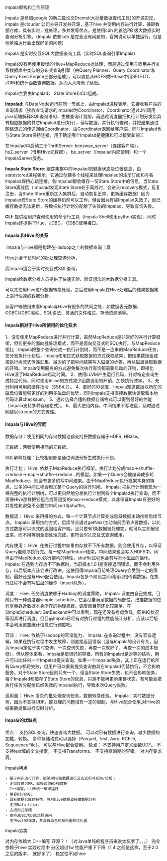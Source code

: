 Impala架构和工作原理



Impala 是参照google 的新三篇论文Dremel(大批量数据查询工具)的开源实现，impala 是clouder 公司主导开发并开源，基于hive 并使用内存进行计算，兼顾数据仓库，具有实时，批处理，多并发等优点。是使用cdh 的首选PB 级大数据实时查询分析引擎。（Impala 依赖cdh 是完全没有问题的，官网说可以单独运行，但是他单独运行会出现好多的问题）





Impala 是实时交互SQL大数据查询工具（实时SQL查询引擎Impala）

Impala没有再使用缓慢的Hive+MapReduce批处理，而是通过使用与商用并行关系数据库中类似的分布式查询引擎（由Query Planner、Query Coordinator和Query Exec Engine三部分组成），可以直接从HDFS或HBase中用SELECT、JOIN和统计函数查询数据，从而大大降低了延迟。



Impala主要由Impalad， State Store和CLI组成。



**Impalad**: 与DataNode运行在同一节点上，由Impalad进程表示，它接收客户端的查询请求（接收查询请求的Impalad为Coordinator，Coordinator通过JNI调用java前端解释SQL查询语句，生成查询计划树，再通过调度器把执行计划分发给具有相应数据的其它Impalad进行执行），读写数据，并行执行查询，并把结果通过网络流式的传送回给Coordinator，由Coordinator返回给客户端。同时Impalad也与State Store保持连接，用于确定哪个Impalad是健康和可以接受新的工

在Impalad中启动三个ThriftServer: beeswax_server（连接客户端），hs2_server（借用Hive元数据）， be_server（Impalad内部使用）和一个ImpalaServer服务。



**Impala State Store**: 跟踪集群中的Impalad的健康状态及位置信息，由statestored进程表示，它通过创建多个线程来处理Impalad的注册订阅和与各Impalad保持心跳连接，各Impalad都会缓存一份State Store中的信息，当State Store离线后（Impalad发现State Store处于离线时，会进入recovery模式，反复注册，当State Store重新加入集群后，自动恢复正常，更新缓存数据）因为Impalad有State Store的缓存仍然可以工作，但会因为有些Impalad失效了，而已缓存数据无法更新，导致把执行计划分配给了失效的Impalad，导致查询失败。



**CLI**: 提供给用户查询使用的命令行工具（Impala Shell使用python实现），同时Impala还提供了Hue，JDBC， ODBC使用接口。



#### Impala 和Hive  的关系

 Impala与Hive都是构建在Hadoop之上的数据查询工具

Hive适合于长时间的批处理查询分析，

而Impala适合于实时交互式SQL查询，

Impala给数据分析人员提供了快速实验、验证想法的大数据分析工具。

可以先使用hive进行数据转换处理，之后使用Impala在Hive处理后的结果数据集上进行快速的数据分析。

从客户端使用来看Impala与Hive有很多的共同之处，如数据表元数据、ODBC/JDBC驱动、SQL语法、灵活的文件格式、存储资源池等。

#### Impala相对于Hive所使用的优化技术

1、没有使用MapReduce进行并行计算，虽然MapReduce是非常好的并行计算框架，但它更多的面向批处理模式，而不是面向交互式的SQL执行。与MapReduce相比：Impala把整个查询分成一执行计划树，而不是一连串的MapReduce任务，在分发执行计划后，Impala使用拉式获取数据的方式获取结果，把结果数据组成按执行树流式传递汇集，减少的了把中间结果写入磁盘的步骤，再从磁盘读取数据的开销。Impala使用服务的方式避免每次执行查询都需要启动的开销，即相比Hive没了MapReduce启动时间。
2、使用LLVM产生运行代码，针对特定查询生成特定代码，同时使用Inline的方式减少函数调用的开销，加快执行效率。
3、充分利用可用的硬件指令（SSE4.2）。
4、更好的IO调度，Impala知道数据块所在的磁盘位置能够更好的利用多磁盘的优势，同时Impala支持直接数据块读取和本地代码计算checksum。
5、通过选择合适的数据存储格式可以得到最好的性能（Impala支持多种存储格式）。
6、最大使用内存，中间结果不写磁盘，及时通过网络以stream的方式传递。



 	

#### Impala与Hive的异同

数据存储：使用相同的存储数据池都支持把数据存储于HDFS, HBase。

元数据：两者使用相同的元数据。

SQL解释处理：比较相似都是通过词法分析生成执行计划。

执行计划：
Hive: 依赖于MapReduce执行框架，执行计划分成map->shuffle->reduce->map->shuffle->reduce…的模型。如果一个Query会被编译成多轮MapReduce，则会有更多的写中间结果。由于MapReduce执行框架本身的特点，过多的中间过程会增加整个Query的执行时间。
Impala: 把执行计划表现为一棵完整的执行计划树，可以更自然地分发执行计划到各个Impalad执行查询，而不用像Hive那样把它组合成管道型的map->reduce模式，以此保证Impala有更好的并发性和避免不必要的中间sort与shuffle。

数据流：
Hive: 采用推的方式，每一个计算节点计算完成后将数据主动推给后续节点。
Impala: 采用拉的方式，后续节点通过getNext主动向前面节点要数据，以此方式数据可以流式的返回给客户端，且只要有1条数据被处理完，就可以立即展现出来，而不用等到全部处理完成，更符合SQL交互式查询使用。

内存使用：
Hive: 在执行过程中如果内存放不下所有数据，则会使用外存，以保证Query能顺序执行完。每一轮MapReduce结束，中间结果也会写入HDFS中，同样由于MapReduce执行架构的特性，shuffle过程也会有写本地磁盘的操作。
Impala: 在遇到内存放不下数据时，当前版本1.0.1是直接返回错误，而不会利用外存，以后版本应该会进行改进。这使用得Impala目前处理Query会受到一定的限制，最好还是与Hive配合使用。Impala在多个阶段之间利用网络传输数据，在执行过程不会有写磁盘的操作（insert除外）。

调度：
Hive: 任务调度依赖于Hadoop的调度策略。
Impala: 调度由自己完成，目前只有一种调度器simple-schedule，它会尽量满足数据的局部性，扫描数据的进程尽量靠近数据本身所在的物理机器。调度器目前还比较简单，在SimpleScheduler::GetBackend中可以看到，现在还没有考虑负载，网络IO状况等因素进行调度。但目前Impala已经有对执行过程的性能统计分析，应该以后版本会利用这些统计信息进行调度吧。

容错：
Hive: 依赖于Hadoop的容错能力。
Impala: 在查询过程中，没有容错逻辑，如果在执行过程中发生故障，则直接返回错误（这与Impala的设计有关，因为Impala定位于实时查询，一次查询失败，再查一次就好了，再查一次的成本很低）。但从整体来看，Impala是能很好的容错，所有的Impalad是对等的结构，用户可以向任何一个Impalad提交查询，如果一个Impalad失效，其上正在运行的所有Query都将失败，但用户可以重新提交查询由其它Impalad代替执行，不会影响服务。对于State Store目前只有一个，但当State Store失效，也不会影响服务，每个Impalad都缓存了State Store的信息，只是不能再更新集群状态，有可能会把执行任务分配给已经失效的Impalad执行，导致本次Query失败。

适用面：
Hive: 复杂的批处理查询任务，数据转换任务。
Impala：实时数据分析，因为不支持UDF，能处理的问题域有一定的限制，与Hive配合使用,对Hive的结果数据集进行实时分析。

#### Impala的优缺点

优点：
支持SQL查询，快速查询大数据。
可以对已有数据进行查询，减少数据的加载，转换。
多种存储格式可以选择（Parquet, Text, Avro, RCFile, SequeenceFile）。
可以与Hive配合使用。
缺点：
不支持用户定义函数UDF。
不支持text域的全文搜索。
不支持Transforms。
 不支持查询期的容错。
对内存要求高。

Impala特点

```doc
- 基于内存进行计算，能够对PB级数据进行交互式实时查询/分析；
- 无需转换为MR，直接读取HDFS数据
- C++编写，LLVM统一编译运行
- 兼容HiveSQL
- 具有数据仓库的特性，可对hive数据直接做数据分析
- 支持Data Local
- 支持列式存储
- 支持JDBC/ODBC远程访问
- 支持sql92标准，并具有自己的解析器和优化器

```



Impala劣势

对内存依赖大
C++编写 开源？！（对Java单纯的程序员来说太坑爹了。。。）
完全依赖于hive
实践过程中 分区超过1w 性能严重下下降（1.4 之前是这样，至于2.0 之后的版本，
就好多了）
稳定性不如hive





